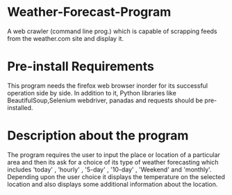 # Weather-Forecast-Program
 A web crawler (command line prog.) which is capable of scrapping feeds from the weather.com site and display it.

# Pre-install Requirements
This program needs the firefox web browser inorder for its successful operation side by side.
In addition to it, Python libraries like BeautifulSoup,Selenium webdriver, panadas and requests should be pre-installed.

# Description about the program 
 The program requires the user to input the place or location of a particular area and then its ask for a choice of its type of weather
 forecasting which includes 'today' , 'hourly' , '5-day' , '10-day' , 'Weekend' and 'monthly'. Depending upon the user choice it displays the temperature on the selected location and also displays some additional information about the location. 
